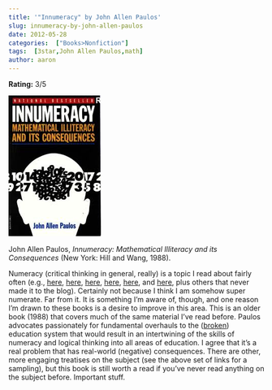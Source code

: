 ```yaml
---
title: '"Innumeracy" by John Allen Paulos'
slug: innumeracy-by-john-allen-paulos
date: 2012-05-28
categories:  ["Books>Nonfiction"]
tags:  [3star,John Allen Paulos,math]
author: aaron
---
```


**Rating:** 3/5

![](cover12.jpg "Innumeracy")

John Allen Paulos, *Innumeracy: Mathematical Illiteracy and its Consequences* (New York: Hill and Wang, 1988).

Numeracy (critical thinking in general, really) is a topic I read about fairly often (e.g., [here](../panic-virus-by-seth-mnookin "“Panic Virus” by Seth Mnookin"), [here](../metamagical-themas-by-douglas-hofstadter "“Metamagical Themas” by Douglas Hofstadter"), [here](../bad-science-by-ben-goldacre "“Bad Science” by Ben Goldacre"), [here](../remembering-our-childhood-by-karl-sabbagh "“Remembering Our Childhood” by Karl Sabbagh"), [here](../being-wrong-by-kathryn-schulz "“Being Wrong” by Kathryn Schulz"), and [here](../the-unfinished-game-by-keith-devlin "“The Unfinished Game” by Keith Devlin"), plus others that never made it to the blog). Certainly not because I think I am somehow super numerate. Far from it. It is something I’m aware of, though, and one reason I’m drawn to these books is a desire to improve in this area. This is an older book (1988) that covers much of the same material I’ve read before. Paulos advocates passionately for fundamental overhauls to the ([broken](../the-death-and-life-of-the-great-american-school-system-by-diane-ravitch "“The Death and Life of the Great American School System” by Diane Ravitch")) education system that would result in an intertwining of the skills of numeracy and logical thinking into all areas of education. I agree that it’s a real problem that has real-world (negative) consequences. There are other, more engaging treatises on the subject (see the above set of links for a sampling), but this book is still worth a read if you’ve never read anything on the subject before. Important stuff.
